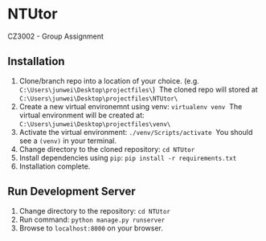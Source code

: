 # NTUtor
 CZ3002 - Group Assignment

## Installation
1. Clone/branch repo into a location of your choice. (e.g. ```C:\Users\junwei\Desktop\projectfiles\```)&nbsp;
The cloned repo will stored at ```C:\Users\junwei\Desktop\projectfiles\NTUtor\```
2. Create a new virtual environemnt using venv: ```virtualenv venv```&nbsp;
The virtual environment will be created at: ```C:\Users\junwei\Desktop\projectfiles\venv\```
3. Activate the virtual environment: ```./venv/Scripts/activate```&nbsp;
You should see a ```(venv)``` in your terminal.
4. Change directory to the cloned repository: ```cd NTUtor```
5. Install dependencies using ```pip```: ```pip install -r requirements.txt```
6. Installation complete.

## Run Development Server
1. Change directory to the repository: ```cd NTUtor```
2. Run command: ```python manage.py runserver```
3. Browse to ```localhost:8000``` on your browser.


